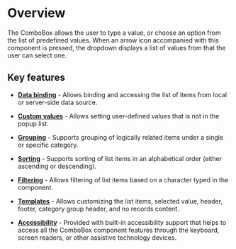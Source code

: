 # Overview

The ComboBox allows the user to type a value, or choose an option from the list of predefined values.
When an arrow icon accompanied with this component is pressed, the dropdown displays a list of values from that the user can select one.

## Key features
* **[Data binding](https://help.syncfusion.com/aspnet-core/combobox/databinding)** - Allows binding and accessing the list of items from local or server-side data source.

* **[Custom values](https://help.syncfusion.com/aspnet-core/combobox/getting-started.html#custom-values)** - Allows setting user-defined values that is not in the popup list.

* **[Grouping](https://help.syncfusion.com/aspnet-core/combobox/grouping.html)** - Supports grouping of logically related items under a single or specific category.

* **[Sorting](https://help.syncfusion.com/aspnet-core/combobox/api-comboBox.html#sortorder-sortorder)** - Supports sorting of list items in an alphabetical order (either ascending or descending).

* **[Filtering](https://help.syncfusion.com/aspnet-core/combobox/filtering.html)** - Allows filtering of list items based on a character typed in the component.

* **[Templates](https://help.syncfusion.com/aspnet-core/combobox/templates.html)** - Allows customizing the list items, selected value, header, footer, category group header, and no records content.

* **[Accessibility](https://help.syncfusion.com/aspnet-core/combobox/accessibility.html)** - Provided with built-in accessibility support that helps to access all the ComboBox component features through the keyboard, screen readers, or other assistive technology devices.